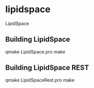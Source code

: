 # lipidspace
LipidSpace

## Building LipidSpace

qmake LipidSpace.pro
make

## Building LipidSpace REST

qmake LipidSpaceRest.pro
make
